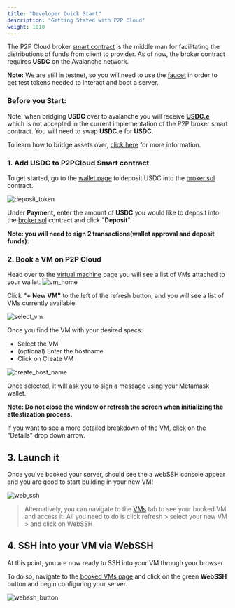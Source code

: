 ```yaml
---
title: "Developer Quick Start"
description: "Getting Stated with P2P Cloud"
weight: 1010
---
```




The P2P Cloud broker [smart contract](https://github.com/p2pcloud/protocol/blob/main/contracts/Broker.sol) is the middle man for facilitating the distributions of funds from client to provider.  As of now, the broker contract requires **USDC** on the Avalanche network. 

**Note:** We are still in testnet, so you will need to use the [faucet](/docs/developer-hub/using-the-faucet/) in order to get test tokens needed to interact and boot a server. 

### Before you Start:
Note: when bridging **USDC** over to avalanche you will receive **[USDC.e](https://www.circle.com/blog/understanding-avalanche-usdc-vs.-usdc.e)** which is not accepted in the current implementation of the P2P broker smart contract. You will need to swap **USDC.e** for **USDC**.

To learn how to bridge assets over, [click here](https://support.avax.network/en/articles/6657391-how-to-use-the-avalanche-bridge-core-app-bridge) for more information. 

### 1. Add USDC to P2PCloud Smart contract
To get started, go to the [wallet page](https://app.p2pcloud.io/wallet) to deposit USDC into the [broker.sol](https://github.com/p2pcloud/protocol/blob/main/contracts/Broker.sol) contract.

![deposit_token](/src/assets/deposit_token.png)

Under **Payment,** enter the amount of **USDC** you would like to deposit into the [broker.sol](https://github.com/p2pcloud/protocol/blob/main/contracts/Broker.sol) contract and click "**Deposit**". 

**Note: you will need to sign 2 transactions(wallet approval and deposit funds):**

### 2. Book a VM on P2P Cloud

Head over to the [virtual machine](https://app.p2pcloud.io/vms/) page you will see a list of VMs attached to your wallet. 
![vm_home](/src/assets/vm_home.png)

Click **"+ New VM"** to the left of the refresh button, and you will see a list of VMs currently available:

![select_vm](/src/assets/select_vm.png)

Once you find the VM with your desired specs:
 * Select the VM
 * (optional) Enter the hostname 
 * Click on Create VM

![create_host_name](/src/assets/create_vm_host.png)


Once selected, it will ask you to sign a message using your Metamask wallet.

**Note: Do not close the window or refresh the screen when initializing the attestization process.**


If you want to see a more detailed breakdown of the VM, click on the "Details" drop down arrow.

## 3. Launch it

Once you've booked your server, should see the a webSSH console appear and you are good to start building in your new VM!

![web_ssh](/src/assets/webssh_screen.png)


> Alternatively, you can navigate to the [VMs](https://app.p2pcloud.io/vms/) tab to see your booked VM and access it. All you need to do is click refresh > select your new VM > and click on WebSSH  

## 4. SSH into your VM via WebSSH
At this point, you are now ready to SSH into your VM through your browser

To do so, navigate to the [booked VMs page](https://p2pcloud.io/panel#!/vms) and click on the green **WebSSH** button and begin configuring your server. 

![webssh_button](/src/assets/webssh_button.png)